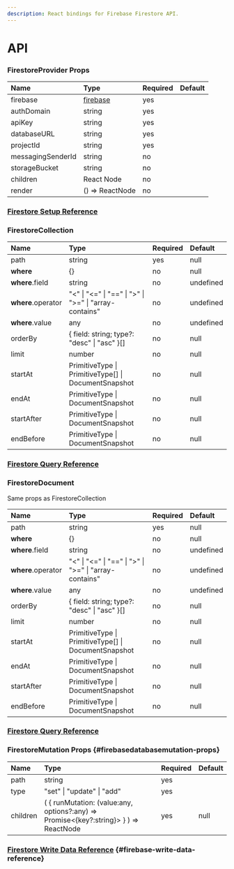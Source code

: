 ```yaml
---
description: React bindings for Firebase Firestore API.
---
```


# API

### FirestoreProvider Props

| Name | Type | Required | Default |
| :--- | :--- | :--- | :--- |
| firebase | [firebase](https://www.npmjs.com/package/firebase) | yes |  |
| authDomain | string | yes |  |
| apiKey | string | yes |  |
| databaseURL | string | yes |  |
| projectId | string | yes |  |
| messagingSenderId | string | no |  |
| storageBucket | string | no |  |
| children | React Node | no |  |
| render | \(\) =&gt; ReactNode | no |  |

### [Firestore Setup Reference](https://firebase.google.com/docs/firestore/quickstart)

### FirestoreCollection

| Name | Type | Required | Default |
| :--- | :--- | :--- | :--- |
| path | string | yes | null |
| **where** | {} | no | null |
| **where**.field | string | no | undefined |
| **where**.operator | "&lt;" \| "&lt;=" \| "==" \| "&gt;" \| "&gt;=" \| "array-contains" | no | undefined |
| **where**.value | any | no | undefined |
| orderBy | { field: string; type?: "desc" \| "asc" }\[\] | no | null |
| limit | number | no | null |
| startAt | PrimitiveType \| PrimitiveType\[\] \| DocumentSnapshot | no | null |
| endAt | PrimitiveType \| DocumentSnapshot | no | null |
| startAfter | PrimitiveType \| DocumentSnapshot | no | null |
| endBefore | PrimitiveType \| DocumentSnapshot | no | null |

### [Firestore Query Reference](https://firebase.google.com/docs/firestore/query-data/get-data)

### FirestoreDocument

Same props as FirestoreCollection 

| Name | Type | Required | Default |
| :--- | :--- | :--- | :--- |
| path | string | yes | null |
| **where** | {} | no | null |
| **where**.field | string | no | undefined |
| **where**.operator | "&lt;" \| "&lt;=" \| "==" \| "&gt;" \| "&gt;=" \| "array-contains" | no | undefined |
| **where**.value | any | no | undefined |
| orderBy | { field: string; type?: "desc" \| "asc" }\[\] | no | null |
| limit | number | no | null |
| startAt | PrimitiveType \| PrimitiveType\[\] \| DocumentSnapshot | no | null |
| endAt | PrimitiveType \| DocumentSnapshot | no | null |
| startAfter | PrimitiveType \| DocumentSnapshot | no | null |
| endBefore | PrimitiveType \| DocumentSnapshot | no | null |

### [Firestore Query Reference](https://firebase.google.com/docs/firestore/query-data/get-data)

### FirestoreMutation Props​ {#firebasedatabasemutation-props}

| Name | Type | Required | Default |
| :--- | :--- | :--- | :--- |
| path | string | yes | ​ |
| type | "set" \| "update" \| "add" | yes | ​ |
| children | \( { runMutation: \(value:any, options?:any\) =&gt; Promise&lt;{key?:string}&gt; } \) =&gt; ReactNode | yes | null |

### [​Firestore Write Data Reference​](https://firebase.google.com/docs/firestore/manage-data/add-data) {#firebase-write-data-reference}



